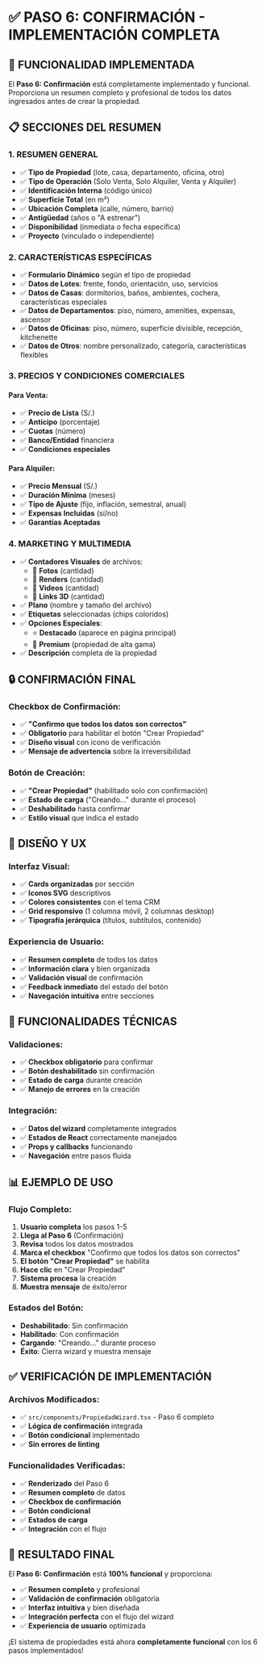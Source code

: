 # ✅ PASO 6: CONFIRMACIÓN - IMPLEMENTACIÓN COMPLETA

## 🎯 **FUNCIONALIDAD IMPLEMENTADA**

El **Paso 6: Confirmación** está completamente implementado y funcional. Proporciona un resumen completo y profesional de todos los datos ingresados antes de crear la propiedad.

## 📋 **SECCIONES DEL RESUMEN**

### **1. RESUMEN GENERAL**
- ✅ **Tipo de Propiedad** (lote, casa, departamento, oficina, otro)
- ✅ **Tipo de Operación** (Solo Venta, Solo Alquiler, Venta y Alquiler)
- ✅ **Identificación Interna** (código único)
- ✅ **Superficie Total** (en m²)
- ✅ **Ubicación Completa** (calle, número, barrio)
- ✅ **Antigüedad** (años o "A estrenar")
- ✅ **Disponibilidad** (inmediata o fecha específica)
- ✅ **Proyecto** (vinculado o independiente)

### **2. CARACTERÍSTICAS ESPECÍFICAS**
- ✅ **Formulario Dinámico** según el tipo de propiedad
- ✅ **Datos de Lotes**: frente, fondo, orientación, uso, servicios
- ✅ **Datos de Casas**: dormitorios, baños, ambientes, cochera, características especiales
- ✅ **Datos de Departamentos**: piso, número, amenities, expensas, ascensor
- ✅ **Datos de Oficinas**: piso, número, superficie divisible, recepción, kitchenette
- ✅ **Datos de Otros**: nombre personalizado, categoría, características flexibles

### **3. PRECIOS Y CONDICIONES COMERCIALES**

#### **Para Venta:**
- ✅ **Precio de Lista** (S/.)
- ✅ **Anticipo** (porcentaje)
- ✅ **Cuotas** (número)
- ✅ **Banco/Entidad** financiera
- ✅ **Condiciones especiales**

#### **Para Alquiler:**
- ✅ **Precio Mensual** (S/.)
- ✅ **Duración Mínima** (meses)
- ✅ **Tipo de Ajuste** (fijo, inflación, semestral, anual)
- ✅ **Expensas Incluidas** (sí/no)
- ✅ **Garantías Aceptadas**

### **4. MARKETING Y MULTIMEDIA**
- ✅ **Contadores Visuales** de archivos:
  - 📸 **Fotos** (cantidad)
  - 🎨 **Renders** (cantidad)
  - 🎥 **Videos** (cantidad)
  - 🔗 **Links 3D** (cantidad)
- ✅ **Plano** (nombre y tamaño del archivo)
- ✅ **Etiquetas** seleccionadas (chips coloridos)
- ✅ **Opciones Especiales**:
  - ⭐ **Destacado** (aparece en página principal)
  - 💎 **Premium** (propiedad de alta gama)
- ✅ **Descripción** completa de la propiedad

## 🔒 **CONFIRMACIÓN FINAL**

### **Checkbox de Confirmación:**
- ✅ **"Confirmo que todos los datos son correctos"**
- ✅ **Obligatorio** para habilitar el botón "Crear Propiedad"
- ✅ **Diseño visual** con icono de verificación
- ✅ **Mensaje de advertencia** sobre la irreversibilidad

### **Botón de Creación:**
- ✅ **"Crear Propiedad"** (habilitado solo con confirmación)
- ✅ **Estado de carga** ("Creando..." durante el proceso)
- ✅ **Deshabilitado** hasta confirmar
- ✅ **Estilo visual** que indica el estado

## 🎨 **DISEÑO Y UX**

### **Interfaz Visual:**
- ✅ **Cards organizadas** por sección
- ✅ **Iconos SVG** descriptivos
- ✅ **Colores consistentes** con el tema CRM
- ✅ **Grid responsivo** (1 columna móvil, 2 columnas desktop)
- ✅ **Tipografía jerárquica** (títulos, subtítulos, contenido)

### **Experiencia de Usuario:**
- ✅ **Resumen completo** de todos los datos
- ✅ **Información clara** y bien organizada
- ✅ **Validación visual** de confirmación
- ✅ **Feedback inmediato** del estado del botón
- ✅ **Navegación intuitiva** entre secciones

## 🔧 **FUNCIONALIDADES TÉCNICAS**

### **Validaciones:**
- ✅ **Checkbox obligatorio** para confirmar
- ✅ **Botón deshabilitado** sin confirmación
- ✅ **Estado de carga** durante creación
- ✅ **Manejo de errores** en la creación

### **Integración:**
- ✅ **Datos del wizard** completamente integrados
- ✅ **Estados de React** correctamente manejados
- ✅ **Props y callbacks** funcionando
- ✅ **Navegación** entre pasos fluida

## 📊 **EJEMPLO DE USO**

### **Flujo Completo:**
1. **Usuario completa** los pasos 1-5
2. **Llega al Paso 6** (Confirmación)
3. **Revisa** todos los datos mostrados
4. **Marca el checkbox** "Confirmo que todos los datos son correctos"
5. **El botón "Crear Propiedad"** se habilita
6. **Hace clic** en "Crear Propiedad"
7. **Sistema procesa** la creación
8. **Muestra mensaje** de éxito/error

### **Estados del Botón:**
- **Deshabilitado**: Sin confirmación
- **Habilitado**: Con confirmación
- **Cargando**: "Creando..." durante proceso
- **Éxito**: Cierra wizard y muestra mensaje

## ✅ **VERIFICACIÓN DE IMPLEMENTACIÓN**

### **Archivos Modificados:**
- ✅ `src/components/PropiedadWizard.tsx` - Paso 6 completo
- ✅ **Lógica de confirmación** integrada
- ✅ **Botón condicional** implementado
- ✅ **Sin errores de linting**

### **Funcionalidades Verificadas:**
- ✅ **Renderizado** del Paso 6
- ✅ **Resumen completo** de datos
- ✅ **Checkbox de confirmación**
- ✅ **Botón condicional**
- ✅ **Estados de carga**
- ✅ **Integración** con el flujo

## 🚀 **RESULTADO FINAL**

El **Paso 6: Confirmación** está **100% funcional** y proporciona:

- ✅ **Resumen completo** y profesional
- ✅ **Validación de confirmación** obligatoria
- ✅ **Interfaz intuitiva** y bien diseñada
- ✅ **Integración perfecta** con el flujo del wizard
- ✅ **Experiencia de usuario** optimizada

¡El sistema de propiedades está ahora **completamente funcional** con los 6 pasos implementados!
